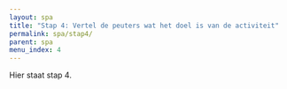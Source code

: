 ```yaml
---
layout: spa
title: "Stap 4: Vertel de peuters wat het doel is van de activiteit"
permalink: spa/stap4/
parent: spa
menu_index: 4
---
```


Hier staat stap 4.
